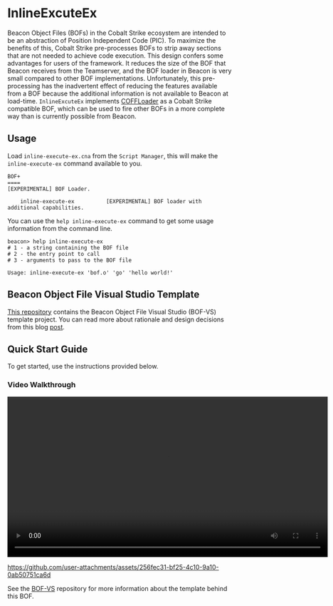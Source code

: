 # InlineExcuteEx
Beacon Object Files (BOFs) in the Cobalt Strike ecosystem are intended to be an abstraction of Position Independent Code (PIC). To maximize
the benefits of this, Cobalt Strike pre-processes BOFs to strip away sections that are not needed to achieve code execution. This design
confers some advantages for users of the framework. It reduces the size of the BOF that Beacon receives from the Teamserver, and the BOF 
loader in Beacon is very small compared to other BOF implementations. Unfortunately, this pre-processing has the inadvertent effect of
reducing the features available from a BOF because the additional information is not available to Beacon at load-time. `InlineExcuteEx`
implements [COFFLoader](https://github.com/trustedsec/COFFLoader) as a Cobalt Strike compatible BOF, which can be used to fire other BOFs
in a more complete way than is currently possible from Beacon.

## Usage
Load `inline-execute-ex.cna` from the `Script Manager`, this will make the `inline-execute-ex` command available to you.

```
BOF+
====
[EXPERIMENTAL] BOF Loader.

    inline-execute-ex          [EXPERIMENTAL] BOF loader with additional capabilities.
```

You can use the `help inline-execute-ex` command to get some usage information from the command line.

```
beacon> help inline-execute-ex
# 1 - a string containing the BOF file
# 2 - the entry point to call
# 3 - arguments to pass to the BOF file

Usage: inline-execute-ex 'bof.o' 'go' 'hello world!'
```

## Beacon Object File Visual Studio Template

[This repository](https://github.com/Cobalt-Strike/bof-vs) contains the Beacon Object File Visual Studio (BOF-VS) template project.
You can read more about rationale and design decisions from this blog [post](https://www.cobaltstrike.com/blog/simplifying-bof-development).

## Quick Start Guide

To get started, use the instructions provided below.

### Video Walkthrough

<center><video width="720" heigth="480" crossorigin="anonymous" aria-label="BOF-VS setup" x-webkit-airplay="allow" playsinline="" controls controlslist="nodownload"><source src="https://raw.githubusercontent.com/Cobalt-Strike/bof-vs/main/media/Setup%20BOF-VS.mp4" type="video/mp4"></video></center>
   
https://github.com/user-attachments/assets/256fec31-bf25-4c10-9a10-0ab50751ca6d

See the [BOF-VS](https://github.com/Cobalt-Strike/bof-vs) repository for more information about the template behind this BOF.